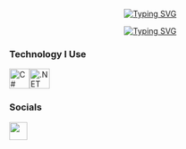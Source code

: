<p align="center">
  <a href="https://github.com/SarcasticMoose"><img src="https://readme-typing-svg.demolab.com?font=Fira+Code&size=22&duration=1&pause=1000&color=7E3DC5&center=true&vCenter=true&repeat=false&random=false&width=440&height=45&lines=Jakub+Tokarczyk" alt="Typing SVG" /></a>
</p>
<p align="center">
    <a href="https://git.io/typing-svg">
        <img src="https://readme-typing-svg.demolab.com?font=Fira+Code&size=22&pause=1000&color=7E3DC5&center=true&vCenter=true&random=false&width=500&height=45&lines=.Net+Developer;Coding+with+passion;Open+to+learning+and+collaboration." alt="Typing SVG" />
    </a>
</p>

### Technology I Use

<p align="left">
<a href="https://docs.microsoft.com/en-us/dotnet/csharp/" target="_blank" rel="noreferrer"><img src="https://raw.githubusercontent.com/danielcranney/readme-generator/main/public/icons/skills/csharp-colored.svg" width="36" height="36" alt="C#" /></a><a href="https://dotnet.microsoft.com/en-us/" target="_blank" rel="noreferrer"><img src="https://raw.githubusercontent.com/danielcranney/readme-generator/main/public/icons/skills/dot-net-colored.svg" width="36" height="36" alt=".NET" /></a>
</p>


### Socials

<p align="left"> <a href="https://www.linkedin.com/in/jakub-tokarczyk/" target="_blank" rel="noreferrer"> <picture> <source media="(prefers-color-scheme: dark)" srcset="https://raw.githubusercontent.com/danielcranney/readme-generator/main/public/icons/socials/linkedin-dark.svg" /> <source media="(prefers-color-scheme: light)" srcset="https://raw.githubusercontent.com/danielcranney/readme-generator/main/public/icons/socials/linkedin.svg" /> <img src="https://raw.githubusercontent.com/danielcranney/readme-generator/main/public/icons/socials/linkedin.svg" width="32" height="32" /> </picture> </a></p>
